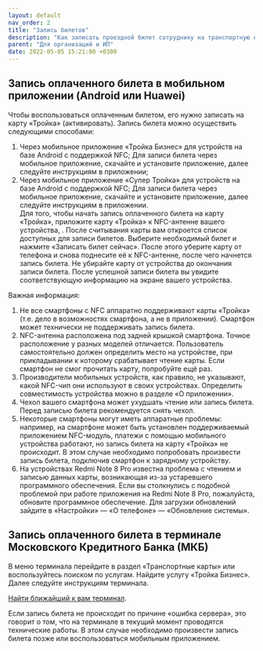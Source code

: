 ```yaml
---
layout: default
nav_order: 2
title: "Запись билетов"
description: "Как записать проездной билет сотруднику на транспортную карту Тройка"
parent: "Для организаций и ИП"
date: 2022-05-05 15:21:00 +0300
---
```


## Запись оплаченного билета в мобильном приложении (Android или Huawei)

Чтобы воспользоваться оплаченным билетом, его нужно записать на карту «Тройка» (активировать).
Запись билета можно осуществить следующими способами:

1. Через мобильное приложение «Тройка Бизнес» для устройств на базе Android с поддержкой NFC;
   Для записи билета через мобильное приложение, скачайте и установите приложение, далее следуйте инструкциям в приложении;
2. Через мобильное приложение «Супер Тройка» для устройств на базе Android с поддержкой NFC;
   Для записи билета через мобильное приложение, скачайте и установите приложение, далее следуйте инструкциям в приложении.  
   Для того, чтобы начать запись оплаченного билета на карту «Тройка», приложите карту «Тройка» к NFC-антенне вашего устройства, . После считывания карты вам откроется список доступных для записи билетов. Выберите необходимый билет и нажмите «Записать билет сейчас». После этого уберите карту от телефона и снова поднесите её к NFC-антенне, после чего начнется запись билета. Не убирайте карту от устройства до окончания записи билета. После успешной записи билета вы увидите соответствующую информацию на экране вашего устройства. 

Важная информация:

1. Не все смартфоны с NFC аппаратно поддерживают карты «Тройка» (т.е. дело в возможностях смартфона, а не в приложении).
   Смартфон может технически не поддерживать запись билета.
2. NFC-антенна расположена под задней крышкой смартфона. Точное
   расположение у разных моделей отличается. Пользователь самостоятельно должен определить место на устройстве, при
   прикладывании к которому срабатывает чтение карты. Если смартфон не смог прочитать карту, попробуйте ещё раз.
3. Производители мобильных устройств, как правило, не указывают, какой NFC-чип они используют в своих устройствах.
   Определить совместимость устройства можно в разделе «О приложении».
4. Чехол вашего смартфона может ухудшать чтение или запись билета. Перед записью билета рекомендуется снять чехол.
5. Некоторые смартфоны могут иметь аппаратные проблемы: например, на смартфоне может быть установлен поддерживаемый
   приложением NFC-модуль, платежи с помощью мобильного устройства работают, но запись билета на карту «Тройка» не происходит.
   В этом случае необходимо попробовать произвести запись билета, подключив смартфон к зарядному устройству.
6. На устройствах Redmi Note 8 Pro известна проблема с чтением и записью данных карты, возникающая из-за устаревшего
   программного обеспечения. Если вы столкнулись с подобной проблемой при работе приложения на Redmi Note 8 Pro, пожалуйста,
   обновите программное обеспечение. Для загрузки обновлений зайдите в «Настройки» — «О телефоне» — «Обновление системы».


## Запись оплаченного билета в терминале Московского Кредитного Банка (МКБ)

В меню терминала перейдите в раздел «Транспортные карты» или воспользуйтесь поиском по услугам. Найдите
услугу «Тройка Бизнес». Далее следуйте инструкциям терминала. 

[Найти  ближайший к вам терминал](https://troika.invoicebox.ru/terminals).

Если запись билета не происходит по причине «ошибка сервера», это говорит о том,  что на терминале в текущий
момент проводятся технические работы. В этом случае необходимо произвести запись билета позже или воспользоваться
мобильным приложением.
